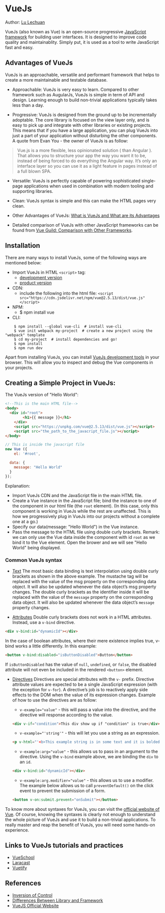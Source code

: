 # VueJs

Author: [Lu Lechuan](https://github.com/LuLechuan)

VueJs (also known as Vue) is an open-source progressive [JavaScript framework](https://en.wikipedia.org/wiki/JavaScript_framework) for building user interfaces. It is designed to improve code quality and maintainablity. Simply put, it is used as a tool to write JavaScript fast and easy.

## Advantages of VueJs

VueJs is an approachable, versatile and performant framework that helps to create a more maintainable and testable database.

* Approachable: VueJs is very easy to learn. Compared to other framework such as AugularJs, VueJs is simple in term of API and design. Learning enough to build non-trivial applications typically takes less than a day.

* Progressive: VueJs is designed from the ground up to be incrementally adoptable. The core library is focused on the view layer only, and is easy to pick up and integrate with other libraries or existing projects. This means that if you have a large application, you can plug VueJs into just a part of your application without disturbing the other components. A quote from Evan You - the owner of VueJs is as follow:

> Vue.js is a more flexible, less opinionated solution ( than Angular ). That allows you to structure your app the way you want it to be, instead of being forced to do everything the Angular way. It’s only an interface layer so you can use it as a light feature in pages instead of a full blown SPA.

* Versatile: VueJs is perfectly capable of powering sophisticated single-page applications when used in combination with modern tooling and supporting libraries.

* Clean: VueJs syntax is simple and this can make the HTML pages very clean.

* Other Advantages of VueJs: [What is VueJs and What are its Advantages](https://hackernoon.com/what-is-vue-js-and-what-are-its-advantages-4071b7c7993d)

* Detailed comparison of VueJs with other JavaScript frameworks can be found from [Vue Guild: Comparison with Other Frameworks](https://vuejs.org/v2/guide/comparison.html).

## Installation

There are many ways to install VueJs, some of the following ways are mentioned below:
* Import VueJs in HTML `<script>` tag:
  - [development version](https://vuejs.org/js/vue.js)
  - [product version](https://vuejs.org/js/vue.min.js)
* CDN:
  - include the following into the html file:
    `<script src="https://cdn.jsdelivr.net/npm/vue@2.5.13/dist/vue.js"</script>`
* NPM:
  - $ npm install vue
* CLI:
```cli
    $ npm install --global vue-cli  # install vue-cli
    $ vue init webpack my-project  # create a new project using the "webpack" template
    $ cd my-project  # install dependencies and go!
    $ npm install
    $ npm run dev
```

Apart from installing VueJs, you can install [VueJs development tools](https://github.com/vuejs/vue-devtools#vue-devtools) in your browser. This will allow you to inspect and debug the Vue components in your projects.

## Creating a Simple Project in VueJs:

The VueJs version of "Hello World":

```HTML
<!--This is the main HTML file-->
<body>
  <div id="root">
		<h1>{{ message }}</h1>
	</div>
	<script src="https://unpkg.com/vue@2.5.13/dist/vue.js"></script>
	<script src="the_path_to_the_javacript_file.js"></script>
</body>
```

```js
// This is inside the javacript file
new Vue ({
	el: '#root',

  data: {
    message: "Hello World"
  }
});
```

Explanation:
* Import VueJs CDN and the JavaScript file in the main HTML file.
* Create a Vue instance in the JavaScript file; bind the instance to one of the component in our html file (the `root` element). (In this case, only this component is working in VueJs while the rest are unaffected. This is how we progressively plug in VueJs into our projects without a complete one at a go.)
* Specify our data(message: "Hello World") in the Vue instance.
* Pass the message to the HTML file using double curly brackets.
Remark: we can only use the Vue data inside the component with id `root` as we bind it to the Vue element.
Open the brower and we will see "Hello World" being displayed.

### Common VueJs syntax

* [Text](https://vuejs.org/v2/guide/syntax.html#Text)
The most basic data binding is text interpolation using double curly brackets as shown in the above example. The mustache tag will be replaced with the value of the msg property on the corresponding data object. It will also be updated whenever the data object’s msg property changes. The double curly brackets as the identifier inside it will be replaced with the value of the `message` property on the corresponding data object. It will also be updated whenever the data object’s `message` property changes.

* [Attributes](https://vuejs.org/v2/guide/syntax.html#Attributes)
Double curly brackets does not work in a HTML attributes. Instead, use a `v-bind` directive.
```HTML
<div v-bind:id="dynamicId"></div>
```
In the case of boolean attributes, where their mere existence implies true, v-bind works a little differently. In this example:
```HTML
<button v-bind:disabled="isButtonDisabled">Button</button>
```
If `isButtonDisabled` has the value of `null`, `undefined`, or `false`, the disabled attribute will not even be included in the rendered `<button>` element.

* [Directives](https://vuejs.org/v2/guide/syntax.html#Directives)
Directives are special attributes with the `v-` prefix. Directive attribute values are expected to be a single JavaScript expression (with the exception for `v-for`). A directive’s job is to reactively apply side effects to the DOM when the value of its expression changes.
Example of how to use the directives are as follow:

  - `v-example="value"` - this will pass a value into the directive, and the directive will response according to the value.
  ```HTML
  <div v-if="condition">This div show up if "condition" is true</div>
  ```

  - `v-example="'string'"` - this will let you use a string as an expression.
  ```HTML
  <p v-html="'<b>This example string is in some text and it is bolded</b>'"></p>
  ```

  - `v-example:arg="value"` - this allows us to pass in an argument to the directive. Using the `v-bind` example above, we are binding the `div` to an `id`.
  ```HTML
  <div v-bind:id="dynamicId"></div>
  ```

  - `v-example:arg.modifier="value"` - this allows us to use a modifier. The example below allows us to call `preventDefault()` on the click event to prevent the submission of a form.
  ```HTML
  <button v-on:submit.prevent="onSubmit"></button>
  ```

To know more about syntaxes for VueJs, you can visit the [official website of Vue](https://vuejs.org/).
Of course, knowing the syntaxes is clearly not enough to understand the whole picture of VueJs and use it to build a non-trivial applications. To really master and reap the benefit of VueJs, you will need some hands-on experience.

## Links to VueJs tutorials and practices

- [VueSchool](https://vuejs.org/)
- [Laracast](https://laracasts.com/series/learn-vue-2-step-by-step)
- [Vuetify](https://vuetifyjs.com/zh-Hans/)

## References

- [Inversion of Control](http://martinfowler.com/bliki/InversionOfControl.html)
- [Differences Between Library and Framework](http://www.c-sharpcorner.com/UploadFile/a85b23/framework-vs-library/)
- [VueJS Official Website](https://vuejs.org/)
